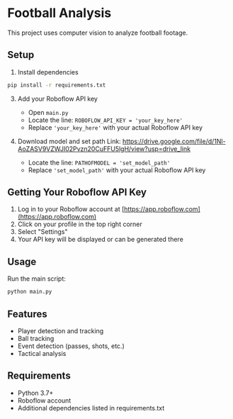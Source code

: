 # Football Analysis

This project uses computer vision to analyze football footage.

## Setup

1. Install dependencies
```bash
pip install -r requirements.txt
```

3. Add your Roboflow API key
   - Open `main.py`
   - Locate the line: `ROBOFLOW_API_KEY = 'your_key_here'`
   - Replace `'your_key_here'` with your actual Roboflow API key

4. Download model and set path 
Link: https://drive.google.com/file/d/1Nl-AoZASV9VZWJI02Pvzn20CuFFU5lgH/view?usp=drive_link
   - Locate the line: `PATHOFMODEL = 'set_model_path'`
   - Replace `'set_model_path'` with your actual Roboflow API key  

## Getting Your Roboflow API Key

1. Log in to your Roboflow account at [https://app.roboflow.com](https://app.roboflow.com)
2. Click on your profile in the top right corner
3. Select "Settings"
4. Your API key will be displayed or can be generated there

## Usage

Run the main script:
```bash
python main.py
```

## Features

- Player detection and tracking
- Ball tracking
- Event detection (passes, shots, etc.)
- Tactical analysis

## Requirements

- Python 3.7+
- Roboflow account
- Additional dependencies listed in requirements.txt
